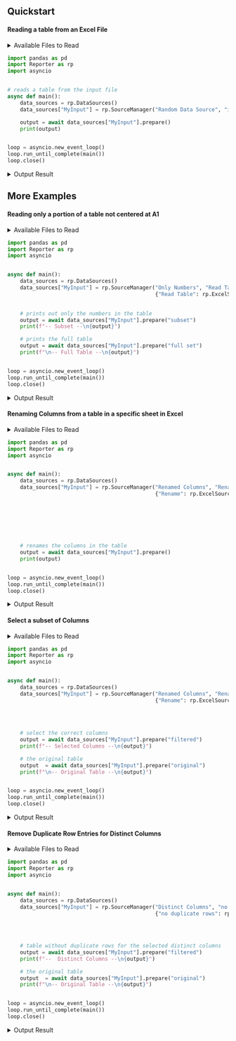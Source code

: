 ## Quickstart

#### Reading a table from an Excel File

<details>
  <summary> Available Files to Read </summary>
  
  ***input.xlsx***
  
  <img width="404" alt="basic_reading_input" src="https://user-images.githubusercontent.com/45087631/210046932-e4de42f0-0377-4eb9-b660-fb0789437f14.png">
</details>

```python
import pandas as pd
import Reporter as rp
import asyncio


# reads a table from the input file
async def main():
    data_sources = rp.DataSources()
    data_sources["MyInput"] = rp.SourceManager("Random Data Source", "input method 1", {"input method 1": rp.ExcelSource("input.xlsx")})

    output = await data_sources["MyInput"].prepare()
    print(output)


loop = asyncio.new_event_loop()
loop.run_until_complete(main())
loop.close()
```


<details>
  <summary> Output Result </summary>
  
  ```
     a  b
  0  1  3
  1  2  4
  ```
</details>


## More Examples

####  Reading only a portion of a table not centered at A1


<details>
  <summary> Available Files to Read </summary>
  
  ***input2.xlsx***

  <img width="424" alt="subset_reading_input" src="https://user-images.githubusercontent.com/45087631/210122610-f021696e-019a-482b-ac6e-fd9f94a2f3c5.png">

</details>

```python
import pandas as pd
import Reporter as rp
import asyncio


async def main():
    data_sources = rp.DataSources()
    data_sources["MyInput"] = rp.SourceManager("Only Numbers", "Read Table",
                                               {"Read Table": rp.ExcelSource("input2.xlsx", post_processor = {"full set": rp.DFProcessor(header_row_pos = 1, top = 2, bottom = 7, left = 2, right = 6),
                                                                                                              "subset": rp.DFProcessor(header_row_pos = 1, top = 3, bottom = -1, left = 3, right = -1)})})

    # prints out only the numbers in the table
    output = await data_sources["MyInput"].prepare("subset")
    print(f"-- Subset --\n{output}")

    # prints the full table
    output = await data_sources["MyInput"].prepare("full set")
    print(f"\n-- Full Table --\n{output}")


loop = asyncio.new_event_loop()
loop.run_until_complete(main())
loop.close()

```

<details>
  <summary> Output Result </summary>
  
  ```
-- Subset --
1 col 2 col 3
3     1     4
4     2     5
5     3     6

-- Full Table --
1       col 1       col 2       col 3       col 4
2  don't read  don't read  don't read  don't read
3  don't read           1           4  don't read
4  don't read           2           5  don't read
5  don't read           3           6  don't read
6  don't read  don't read  don't read  don't read
  ```
</details>


#### Renaming Columns from a table in a specific sheet in Excel


<details>
  <summary> Available Files to Read </summary>
  
  ***input3.xlsx***
  
  <img width="452" alt="rename_read_input" src="https://user-images.githubusercontent.com/45087631/210123430-c7f0fb0f-94b1-4ff2-8706-970705965983.png">
</details>

```python
import pandas as pd
import Reporter as rp
import asyncio


async def main():
    data_sources = rp.DataSources()
    data_sources["MyInput"] = rp.SourceManager("Renamed Columns", "Rename",
                                               {"Rename": rp.ExcelSource("input3.xlsx", "Target Sheet",
                                                                          post_processor = rp.DFProcessor(header_row_pos = 2, top = 3, bottom = 4, left = 2, right = 7,
                                                                                                          renamed_columns = {"bad col 1": "key 1",
                                                                                                                             "bad col 3": "key 2",
                                                                                                                             "bad col 5": "key 3"},
                                                                                                          ind_renamed_columns = {1: "ind 1",
                                                                                                                                 3: "ind 2"}))})

    # renames the columns in the table
    output = await data_sources["MyInput"].prepare()
    print(output)


loop = asyncio.new_event_loop()
loop.run_until_complete(main())
loop.close()
```


<details>
  <summary> Output Result </summary>
  
  ```
  2 key 1 ind 1 key 2 ind 2 key 3
  3     a     b     c     d     e
  ```
</details>


#### Select a subset of Columns

<details>
  <summary> Available Files to Read </summary>
  
  ***input4.xlsx***
  
  <img width="539" alt="select_cols_input" src="https://user-images.githubusercontent.com/45087631/210184631-4031bf11-0665-4a79-8c54-f5bbefbf3a21.png">
</details>

```python
import pandas as pd
import Reporter as rp
import asyncio


async def main():
    data_sources = rp.DataSources()
    data_sources["MyInput"] = rp.SourceManager("Renamed Columns", "Rename",
                                               {"Rename": rp.ExcelSource("input4.xlsx",
                                                                          post_processor = {"original": rp.DFProcessor(header_row_pos = 1, top = 2, bottom = 5, left = 1, right = 7),
                                                                                            "filtered": rp.DFProcessor(header_row_pos = 1, top = 2, bottom = 5, left = 1, right = 7,
                                                                                                                       ind_selected_columns = [0, 2], selected_columns = ["select 3", "repeat"])})})
                                                                                                                       
    # select the correct columns
    output = await data_sources["MyInput"].prepare("filtered")
    print(f"-- Selected Columns --\n{output}")

    # the original table
    output  = await data_sources["MyInput"].prepare("original")
    print(f"\n-- Original Table --\n{output}")


loop = asyncio.new_event_loop()
loop.run_until_complete(main())
loop.close()

```

<details>
  <summary> Output Result </summary>
  
  ```
-- Selected Columns --
1             select 1             select 2             select 3
2                    1                    3                    5
3                    a                    c                    e
4  2019-01-20 00:00:00  2019-01-22 00:00:00  2019-01-24 00:00:00

-- Original Table --
1             select 1       don't select 1             select 2       don't select 2             select 3       don't select 3
2                    1                    2                    3                    4                    5                    6
3                    a                    b                    c                    d                    e                    f
4  2019-01-20 00:00:00  2019-01-21 00:00:00  2019-01-22 00:00:00  2019-01-23 00:00:00  2019-01-24 00:00:00  2019-01-25 00:00:00
  ```
</details>


#### Remove Duplicate Row Entries for Distinct Columns

<details>
  <summary> Available Files to Read </summary>
  
  ***input4.xlsx***
  
  <img width="455" alt="distinct_cols_input" src="https://user-images.githubusercontent.com/45087631/210185873-6f316024-9350-4e43-815d-1d1fee3a7820.png">
</details>


```python
import pandas as pd
import Reporter as rp
import asyncio


async def main():
    data_sources = rp.DataSources()
    data_sources["MyInput"] = rp.SourceManager("Distinct Columns", "no duplicate rows",
                                               {"no duplicate rows": rp.ExcelSource("input5.xlsx",
                                                                                post_processor = {"original": rp.DFProcessor(header_row_pos = 3, top = 4, bottom = 9, left = 2, right = 8),
                                                                                                  "filtered": rp.DFProcessor(header_row_pos = 3, top = 4, bottom = 9, left = 2, right = 8,
                                                                                                                             distinct_columns = ["distinct 1", "distinct 2", "distinct 3"])})})

    # table without duplicate rows for the selected distinct columns
    output = await data_sources["MyInput"].prepare("filtered")
    print(f"--  Distinct Columns --\n{output}")

    # the original table
    output  = await data_sources["MyInput"].prepare("original")
    print(f"\n-- Original Table --\n{output}")


loop = asyncio.new_event_loop()
loop.run_until_complete(main())
loop.close()

```


<details>
  <summary> Output Result </summary>
  
  ```
  --  Distinct Columns --
  3 id distinct 1 col 1 col 2 distinct 2 distinct 3
  4  1          a   aba   cdc          b          c
  6  3          d   tet   wew          e          f
  7  4          g   ete   gdg          h          i

  -- Original Table --
  3 id distinct 1 col 1 col 2 distinct 2 distinct 3
  4  1          a   aba   cdc          b          c
  5  2          a   rer   rer          b          c
  6  3          d   tet   wew          e          f
  7  4          g   ete   gdg          h          i
  8  5          d   tet   wew          e          f
  ```
</details>

